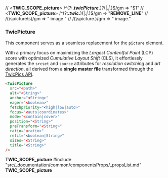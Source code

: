 // <__TWIC_SCOPE_picture__> /^(?:__.*twicPicture.*__)?(\|.*\|.*)$/gm => "$1"
// <__TWIC_SCOPE_picture__> /^(?:__.*twic.*__)(\|.*\|.*)$/gm => "__REMOVE_LINE__"
// /(\spicture\s)/gm => " image "
// /(\spicture\.)/gm => " image."



### TwicPicture

This component serves as a seamless replacement for the `picture` element.

With a primary focus on maximizing the _Largest Contentful Paint_ (LCP) score with optimized _Cumulative Layout Shift_ (CLS), it effortlessly generates the `srcset` and `source` attributes for _resolution switching_ and _art direction_, all derived from a **single master file** transformed through the [TwicPics API](https://www.twicpics.com/docs/guides/writing-api-requests).


```html
<TwicPicture
  src="<path>"
  alt="<String>"
  anchor="<String>"
  eager="<boolean>"
  fetchpriority="<high|low|auto>"
  focus="<auto|coordinates>"
  mode="<contain|cover>"
  position="<String>"
  preTransform="<String>"
  ratio="<ratio>"
  refit="<boolean|String>"
  sizes="<String>"
  title="<String>"
/>
```
__TWIC_SCOPE_picture__
#include "src/_documentation/common/componentsProps/_propsList.md"
__TWIC_SCOPE_picture__
